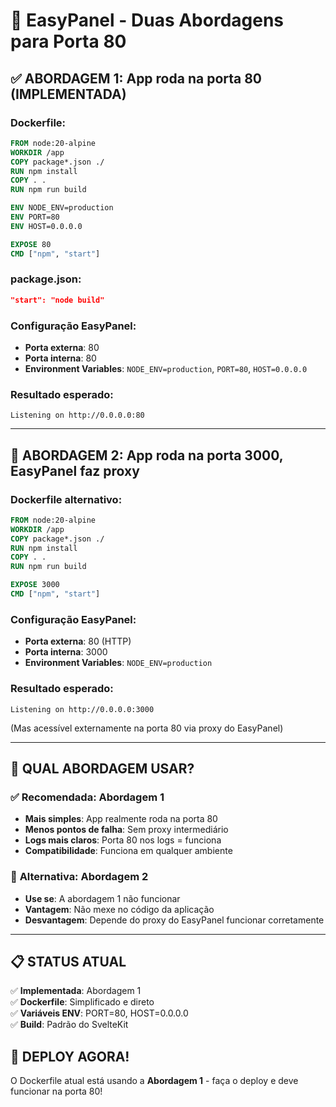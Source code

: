 # 🎯 EasyPanel - Duas Abordagens para Porta 80

## ✅ ABORDAGEM 1: App roda na porta 80 (IMPLEMENTADA)

### Dockerfile:
```dockerfile
FROM node:20-alpine
WORKDIR /app
COPY package*.json ./
RUN npm install
COPY . .
RUN npm run build

ENV NODE_ENV=production
ENV PORT=80
ENV HOST=0.0.0.0

EXPOSE 80
CMD ["npm", "start"]
```

### package.json:
```json
"start": "node build"
```

### Configuração EasyPanel:
- **Porta externa**: 80
- **Porta interna**: 80
- **Environment Variables**: `NODE_ENV=production`, `PORT=80`, `HOST=0.0.0.0`

### Resultado esperado:
```
Listening on http://0.0.0.0:80
```

---

## 🔄 ABORDAGEM 2: App roda na porta 3000, EasyPanel faz proxy

### Dockerfile alternativo:
```dockerfile
FROM node:20-alpine
WORKDIR /app
COPY package*.json ./
RUN npm install
COPY . .
RUN npm run build

EXPOSE 3000
CMD ["npm", "start"]
```

### Configuração EasyPanel:
- **Porta externa**: 80 (HTTP)
- **Porta interna**: 3000
- **Environment Variables**: `NODE_ENV=production`

### Resultado esperado:
```
Listening on http://0.0.0.0:3000
```
(Mas acessível externamente na porta 80 via proxy do EasyPanel)

---

## 🎯 QUAL ABORDAGEM USAR?

### ✅ **Recomendada: Abordagem 1**
- **Mais simples**: App realmente roda na porta 80
- **Menos pontos de falha**: Sem proxy intermediário
- **Logs mais claros**: Porta 80 nos logs = funciona
- **Compatibilidade**: Funciona em qualquer ambiente

### 🔄 **Alternativa: Abordagem 2**
- **Use se**: A abordagem 1 não funcionar
- **Vantagem**: Não mexe no código da aplicação
- **Desvantagem**: Depende do proxy do EasyPanel funcionar corretamente

---

## 📋 STATUS ATUAL

✅ **Implementada**: Abordagem 1  
✅ **Dockerfile**: Simplificado e direto  
✅ **Variáveis ENV**: PORT=80, HOST=0.0.0.0  
✅ **Build**: Padrão do SvelteKit  

## 🚀 DEPLOY AGORA!

O Dockerfile atual está usando a **Abordagem 1** - faça o deploy e deve funcionar na porta 80!
